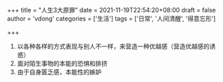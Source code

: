 +++
title = "人生3大原罪"
date = 2021-11-19T22:54:20+08:00
draft = false
author = 'vdong'
categories = ['生活']
tags = ['日常', '人间清醒', '得意忘形']

+++

1. 以各种各样的方式表现与别人不一样，来营造一种优越感（营造优越感的诱惑）
2. 面对陌生事物的本能的恐惧和排挤
3. 由于自身匮乏感，本能性的嫉妒